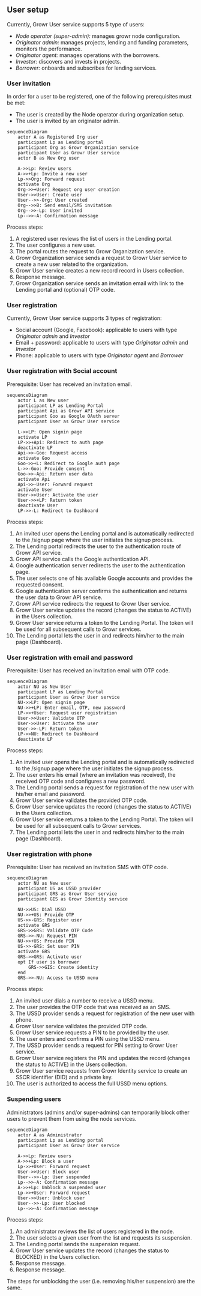 ## User setup

Currently, Growr User service supports 5 type of users:

- _Node operator (super-admin):_ manages growr node configuration.
- _Originator admin:_ manages projects, lending and funding parameters, monitors the performance.
- _Originator agent:_ manages operations with the borrowers.
- _Investor:_ discovers and invests in projects.
- _Borrower:_ onboards and subscribes for lending services.

### User invitation

In order for a user to be registered, one of the following prerequisites must be met:

- The user is created by the Node operator during organization setup.
- The user is invited by an originator admin.

```mermaid
sequenceDiagram
    actor A as Registered Org user
    participant Lp as Lending portal
    participant Org as Growr Organization service
    participant User as Growr User service
    actor B as New Org user

    A->>Lp: Review users
    A->>+Lp: Invite a new user
    Lp->>Org: Forward request
    activate Org
    Org->>+User: Request org user creation
    User->>User: Create user
    User-->>-Org: User created
    Org-->>B: Send email/SMS invitation
    Org-->>-Lp: User invited
    Lp-->>-A: Confirmation message
```

Process steps:

1. A registered user reviews the list of users in the Lending portal.
2. The user configures a new user.
3. The portal routes the request to Growr Organization service.
4. Growr Organization service sends a request to Growr User service to create a new user related to the organization.
5. Growr User service creates a new record record in Users collection.
6. Response message.
7. Growr Organization service sends an invitation email with link to the Lending portal and (optional) OTP code.

### User registration

<a name="ref-2-3-ur"></a>

Currently, Growr User service supports 3 types of registration:

- Social account (Google, Facebook): applicable to users with type _Originator admin_ and _Investor_
- Email + password: applicable to users with type _Originator admin_ and _Investor_
- Phone: applicable to users with type _Originator agent_ and _Borrower_

### User registration with Social account

Prerequisite: User has received an invitation email.

```mermaid
sequenceDiagram
    actor L as New user
    participant LP as Lending Portal
    participant Api as Growr API service
    participant Goo as Google OAuth server
    participant User as Growr User service

    L->>LP: Open signin page
    activate LP
    LP->>+Api: Redirect to auth page
    deactivate LP
    Api->>-Goo: Request access
    activate Goo
    Goo->>+L: Redirect to Google auth page
    L->>-Goo: Provide consent
    Goo->>-Api: Return user data
    activate Api
    Api->>-User: Forward request
    activate User
    User->>User: Activate the user
    User->>+LP: Return token
    deactivate User
    LP->>-L: Redirect to Dashboard
```

Process steps:

1. An invited user opens the Lending portal and is automatically redirected to the /signup page where the user initiates the signup process.
2. The Lending portal redirects the user to the authentication route of Growr API service.
3. Growr API service calls the Google authentication API.
4. Google authentication server redirects the user to the authentication page.
5. The user selects one of his available Google accounts and provides the requested consent.
6. Google authentication server confirms the authentication and returns the user data to Growr API service.
7. Growr API service redirects the request to Growr User service.
8. Growr User service updates the record (changes the status to ACTIVE) in the Users collection.
9. Growr User service returns a token to the Lending Portal. The token will be used for all subsequent calls to Growr services.
10. The Lending portal lets the user in and redirects him/her to the main page (Dashboard).

### User registration with email and password

Prerequisite: User has received an invitation email with OTP code.

```mermaid
sequenceDiagram
    actor NU as New User
    participant LP as Lending Portal
    participant User as Growr User service
    NU->>LP: Open signin page
    NU->>+LP: Enter email, OTP, new password
    LP->>+User: Request user registration
    User->>User: Validate OTP
    User->>User: Activate the user
    User->>-LP: Return token
    LP->>NU: Redirect to Dashboard
    deactivate LP
```

Process steps:

1. An invited user opens the Lending portal and is automatically redirected to the /signup page where the user initiates the signup process.
2. The user enters his email (where an invitation was received), the received OTP code and configures a new password.
3. The Lending portal sends a request for registration of the new user with his/her email and password.
4. Growr User service validates the provided OTP code.
5. Growr User service updates the record (changes the status to ACTIVE) in the Users collection.
6. Growr User service returns a token to the Lending Portal. The token will be used for all subsequent calls to Growr services.
7. The Lending portal lets the user in and redirects him/her to the main page (Dashboard).

### User registration with phone

Prerequisite: User has received an invitation SMS with OTP code.

```mermaid
sequenceDiagram
    actor NU as New user
    participant US as USSD provider
    participant GRS as Growr User service
    participant GIS as Growr Identity service

    NU->>US: Dial USSD
    NU->>+US: Provide OTP
    US->>-GRS: Register user
    activate GRS
    GRS->>GRS: Validate OTP Code
    GRS->>-NU: Request PIN
    NU->>+US: Provide PIN
    US->>-GRS: Set user PIN
    activate GRS
    GRS->>GRS: Activate user
    opt If user is borrower
        GRS->>GIS: Create identity
    end
    GRS->>-NU: Access to USSD menu
```

Process steps:

1. An invited user dials a number to receive a USSD menu.
2. The user provides the OTP code that was received as an SMS.
3. The USSD provider sends a request for registration of the new user with phone.
4. Growr User service validates the provided OTP code.
5. Growr User service requests a PIN to be provided by the user.
6. The user enters and confirms a PIN using the USSD menu.
7. The USSD provider sends a request for PIN setting to Growr User service.
8. Growr User service registers the PIN and updates the record (changes the status to ACTIVE) in the Users collection.
9. Growr User service requests from Growr Identity service to create an SSCR identifier (DID) and a private key.
10. The user is authorized to access the full USSD menu options.

### Suspending users

Administrators (admins and/or super-admins) can temporarily block other users to prevent them from using the node services.

```mermaid
sequenceDiagram
    actor A as Administrator
    participant Lp as Lending portal
    participant User as Growr User service

    A->>Lp: Review users
    A->>+Lp: Block a user
    Lp->>+User: Forward request
    User->>User: Block user
    User-->>-Lp: User suspended
    Lp-->>-A: Confirmation message
    A->>+Lp: Unblock a suspended user
    Lp->>+User: Forward request
    User->>User: Unblock user
    User-->>-Lp: User blocked
    Lp-->>-A: Confirmation message
```

Process steps:

1. An administrator reviews the list of users registered in the node.
2. The user selects a given user from the list and requests its suspension.
3. The Lending portal sends the suspension request.
4. Growr User service updates the record (changes the status to BLOCKED) in the Users collection.
5. Response message.
6. Response message.

The steps for unblocking the user (i.e. removing his/her suspension) are the same.

<div style="page-break-after: always;"></div>

